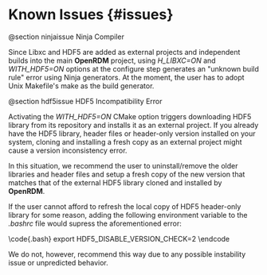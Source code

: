 Known Issues     {#issues}
============


@section ninjaissue Ninja Compiler

Since Libxc and HDF5 are added as external projects and independent builds into the main <b>OpenRDM</b> project,
using <i>H\_LIBXC=ON</i> and <i>WITH\_HDF5=ON</i> options at the configure step generates
an "unknown build rule" error using Ninja generators. At the moment, the user has to adopt Unix Makefile's make
as the build generator.

@section hdf5issue HDF5 Incompatibility Error

Activating the <i>WITH\_HDF5=ON</i> CMake option triggers downloading HDF5 library from its repository
and installs it as an external project. If you already have the HDF5 library, header files or
header-only version installed on your system, cloning and installing a fresh copy as an external project
might cause a version inconsistency error.

In this situation, we recommend the user to uninstall/remove the older libraries and header files and
setup a fresh copy of the new version that matches that of the external HDF5 library cloned and 
installed by <b>OpenRDM</b>.

If the user cannot afford to refresh the local copy of HDF5 header-only library for some reason,
adding the following environment variable to the <i>.bashrc</i> file would supress the aforementioned error:

\code{.bash}
export HDF5_DISABLE_VERSION_CHECK=2
\endcode

We do not, however, recommend this way due to any possible instability issue or unpredicted behavior.
